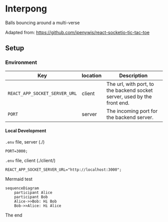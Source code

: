# Interpong

Balls bouncing around a multi-verse

Adapted from: https://github.com/ipenywis/react-socketio-tic-tac-toe


## Setup

### Environment
| Key | location | Description |
| - | - | - |
| `REACT_APP_SOCKET_SERVER_URL` | client | The url, with port, to the backend socket server, used by the front end. |
| `PORT` | server | The incoming port for the backend server. |

#### Local Development
`.env` file, server (./)
```
PORT=3000;
```

`.env` file, client (./client/)
```
REACT_APP_SOCKET_SERVER_URL="http://localhost:3000";
```


Mermaid test
```mermaid
sequenceDiagram
    participant Alice
    participant Bob
    Alice->>Bob: Hi Bob
    Bob->>Alice: Hi Alice
```

The end